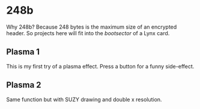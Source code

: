 # 248b

Why 248b? Because 248 bytes is the maximum size of an encrypted header.
So projects here will fit into the _bootsector_ of a Lynx card.

## Plasma 1

This is my first try of a plasma effect. Press a button for a funny side-effect.

## Plasma 2

Same function but with SUZY drawing and double x resolution.
